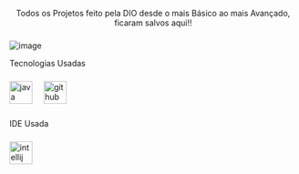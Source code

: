 <p align="center">Todos os Projetos feito pela DIO desde o mais Básico ao mais Avançado, ficaram salvos aqui!!</p>

###

![image](https://github.com/user-attachments/assets/c1aba9f5-a600-4d42-9e22-a58c5e013479)

<p align="left">Tecnologias Usadas</p>

###

<div align="left">
  <img src="https://cdn.jsdelivr.net/gh/devicons/devicon/icons/java/java-original.svg" height="40" alt="java logo"  />
  <img width="12" />
  <img src="https://cdn.jsdelivr.net/gh/devicons/devicon/icons/github/github-original.svg" height="40" alt="github logo"  />
</div>

###

<p align="left">IDE Usada</p>

###

<div align="left">
  <img src="https://cdn.jsdelivr.net/gh/devicons/devicon/icons/intellij/intellij-original.svg" height="40" alt="intellij logo"  />
</div>

###
